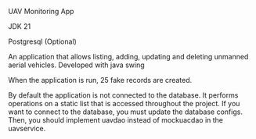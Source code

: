 UAV Monitoring App

JDK 21

Postgresql (Optional)

An application that allows listing, adding, updating and deleting unmanned aerial vehicles. Developed with java swing

When the application is run, 25 fake records are created.

By default the application is not connected to the database. It performs operations on a static list that is accessed throughout the project. If you want to connect to the database, you must update the database configs. Then, you should implement uavdao instead of mockuacdao in the uavservice.

